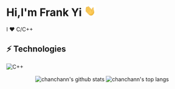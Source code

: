 # Hi,I'm Frank Yi <img src="./wave.gif" width="30px">

I ❤️ C/C++

## ⚡ Technologies

![C++](https://img.shields.io/badge/-C++-00599C?style=flat-square&logo=c)

<p align='center'>
  <img align="center" src="https://github-readme-stats.vercel.app/api?username=chanchann&bg_color=071A2C&icon_color=4194FD&show_icons=true&count_private=true&theme=tokyonight&line_height=27&text_color=FFFFFF" alt="chanchann's github stats"/>

  <img align="center" src="https://github-readme-stats.vercel.app/api/top-langs/?username=chanchann&hide=python&bg_color=071A2C&text_color=FFFFFF" alt="chanchann's top langs"/>
</p>

